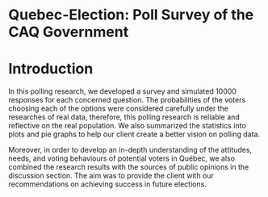# Quebec-Election: Poll Survey of the CAQ Government

# Introduction

In this polling research, we developed a survey and simulated 10000 responses for each concerned question. The probabilities of the voters choosing each of the options were considered carefully under the researches of real data, therefore, this polling research is reliable and reflective on the real population. We also summarized the statistics into plots and pie graphs to help our client create a better vision on polling data.

Moreover, in order to develop an in-depth understanding of the attitudes, needs, and voting behaviours of potential voters in Québec, we also combined the research results with the sources of public opinions in the discussion section. The aim was to provide the client with our recommendations on achieving success in future elections.
